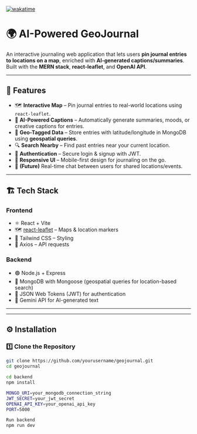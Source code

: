 

[![wakatime](https://wakatime.com/badge/user/8e9eed09-5e3e-487a-80d6-aa372159ea08/project/2f15f2e2-3c6d-4345-9cef-fc9066dbb71b.svg)](https://wakatime.com/badge/user/8e9eed09-5e3e-487a-80d6-aa372159ea08/project/2f15f2e2-3c6d-4345-9cef-fc9066dbb71b)

# 🌍 AI-Powered GeoJournal  

An interactive journaling web application that lets users **pin journal entries to locations on a map**, enriched with **AI-generated captions/summaries**. Built with the **MERN stack**, **react-leaflet**, and **OpenAI API**.

---

## 🚀 Features  
- 🗺️ **Interactive Map** – Pin journal entries to real-world locations using `react-leaflet`.  
- 🤖 **AI-Powered Captions** – Automatically generate summaries, moods, or creative captions for entries.  
- 📍 **Geo-Tagged Data** – Store entries with latitude/longitude in MongoDB using **geospatial queries**.  
- 🔍 **Search Nearby** – Find past entries near your current location.  
- 🔐 **Authentication** – Secure login & signup with JWT.  
- 📱 **Responsive UI** – Mobile-first design for journaling on the go.  
- 💬 **(Future)** Real-time chat between users for shared locations/events.  

---

## 🏗️ Tech Stack  

### Frontend  
- ⚛️ React + Vite  
- 🗺️ [react-leaflet](https://react-leaflet.js.org/) – Maps & location markers  
- 🎨 Tailwind CSS – Styling  
- 📡 Axios – API requests  


### Backend  
- 🟢 Node.js + Express  
- 🍃 MongoDB with Mongoose (geospatial queries for location-based search)  
- 🔑 JSON Web Tokens (JWT) for authentication  
- 🤖 Gemini API for AI-generated text  

---

---

## ⚙️ Installation  

### 1️⃣ Clone the Repository  
```bash
git clone https://github.com/yourusername/geojournal.git
cd geojournal

cd backend
npm install

MONGO_URI=your_mongodb_connection_string
JWT_SECRET=your_jwt_secret
OPENAI_API_KEY=your_openai_api_key
PORT=5000

Run backend
npm run dev

